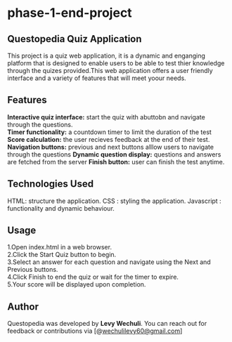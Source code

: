 # phase-1-end-project

## Questopedia Quiz Application

This project is a quiz web application, it is a dynamic and enganging platform that is designed to enable users to be able to test thier knowledge through the quizes provided.This web application offers a user friendly interface and a variety of features that will meet yoour needs.

## Features

**Interactive quiz interface:** start the quiz with abuttobn and navigate through the questions.  
**Timer functionality:** a countdown timer to limit the duration of the test
**Score calculation:** the user recieves feedback at the end of their test.
**Navigation buttons:** previous and next buttons alllow users to navigate through the questions
**Dynamic question display:** questions and answers are fetched from the server
**Finish button:** user can finish the test anytime.

## Technologies Used

HTML: structure the application.
CSS : styling the application.
Javascript : functionality and dynamic behaviour.

## Usage

1.Open index.html in a web browser.  
2.Click the Start Quiz button to begin.  
3.Select an answer for each question and navigate using the Next and Previous buttons.  
4.Click Finish to end the quiz or wait for the timer to expire.  
5.Your score will be displayed upon completion.  


## Author
Questopedia was developed  by **Levy Wechuli**. You can reach out for feedback or contributions via [@wechulilevy60@gmail.com]

